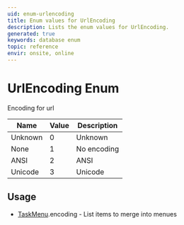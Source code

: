 ```yaml
---
uid: enum-urlencoding
title: Enum values for UrlEncoding
description: Lists the enum values for UrlEncoding.
generated: true
keywords: database enum
topic: reference
envir: onsite, online
---
```


# UrlEncoding Enum

Encoding for url

| Name | Value | Description |
|------|-------|-------------|
|Unknown|0|Unknown|
|None|1|No encoding|
|ANSI|2|ANSI|
|Unicode|3|Unicode|

## Usage

* [TaskMenu](../taskmenu.md).encoding - List items to merge into menues
